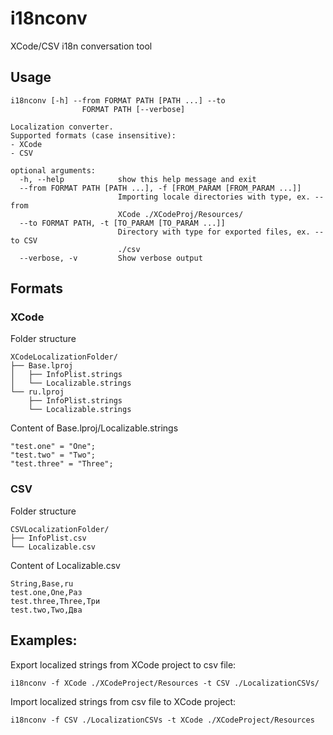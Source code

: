# i18nconv
XCode/CSV i18n conversation tool

## Usage

```
i18nconv [-h] --from FORMAT PATH [PATH ...] --to
                FORMAT PATH [--verbose]

Localization converter. 
Supported formats (case insensitive): 
- XCode 
- CSV

optional arguments:
  -h, --help            show this help message and exit
  --from FORMAT PATH [PATH ...], -f [FROM_PARAM [FROM_PARAM ...]]
                        Importing locale directories with type, ex. --from
                        XCode ./XCodeProj/Resources/
  --to FORMAT PATH, -t [TO_PARAM [TO_PARAM ...]]
                        Directory with type for exported files, ex. --to CSV
                        ./csv
  --verbose, -v         Show verbose output

```

## Formats
### XCode
Folder structure
```
XCodeLocalizationFolder/
├── Base.lproj
│   ├── InfoPlist.strings
│   └── Localizable.strings
└── ru.lproj
    ├── InfoPlist.strings
    └── Localizable.strings
```
Content of Base.lproj/Localizable.strings
```
"test.one" = "One";
"test.two" = "Two";
"test.three" = "Three";
```
### CSV
Folder structure
```
CSVLocalizationFolder/
├── InfoPlist.csv
└── Localizable.csv
```
Content of Localizable.csv
```
String,Base,ru
test.one,One,Раз
test.three,Three,Три
test.two,Two,Два
```
## Examples:
Export localized strings from XCode project to csv file:

`i18nconv -f XCode ./XCodeProject/Resources -t CSV ./LocalizationCSVs/`

Import localized strings from csv file to XCode project:

`i18nconv -f CSV ./LocalizationCSVs -t XCode ./XCodeProject/Resources`
